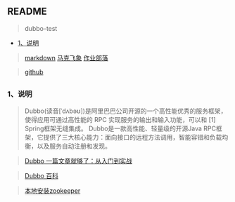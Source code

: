 ## README
> dubbo-test

*   [1、说明](#introduce) 

> [markdown]( https://jbt.github.io/markdown-editor/ )    [马克飞象]( https://maxiang.io )   [作业部落]( https://www.zybuluo.com/mdeditor )    

> [github]( https://github.com/scott180/dubbo-test ) 

<h2 id="introduce"></h2>

### 1、说明
> Dubbo(读音[ˈdʌbəʊ])是阿里巴巴公司开源的一个高性能优秀的服务框架，使得应用可通过高性能的 RPC 实现服务的输出和输入功能，可以和 [1]  Spring框架无缝集成。
  Dubbo是一款高性能、轻量级的开源Java RPC框架，它提供了三大核心能力：面向接口的远程方法调用，智能容错和负载均衡，以及服务自动注册和发现。

>[Dubbo 一篇文章就够了：从入门到实战]( https://segmentfault.com/a/1190000019896723 )
 
>[Dubbo 百科]( https://baike.baidu.com/item/Dubbo/18907815?fr=aladdin ) 
 
>[本地安装zookeeper]( https://blog.csdn.net/xu180/article/details/105235397 )